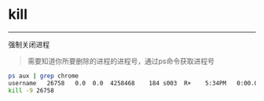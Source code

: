 # kill
---

强制关闭进程
> 需要知道你所要删除的进程的进程号，通过ps命令获取进程号
```bash
ps aux | grep chrome
username   26758   0.0  0.0  4258468    184 s003  R+    5:34PM   0:00.00 grep --color=auto --exclude-dir=.bzr --exclude-dir=CVS --exclude-dir=.git --exclude-dir=.hg --exclude-dir=.svn chrom
kill -9 26758
```
